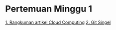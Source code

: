 # Pertemuan Minggu 1
[1. Rangkuman artikel Cloud Computing](rangkuman-cloud-computing.md)
[2. Git Singel ](git-singel.md)